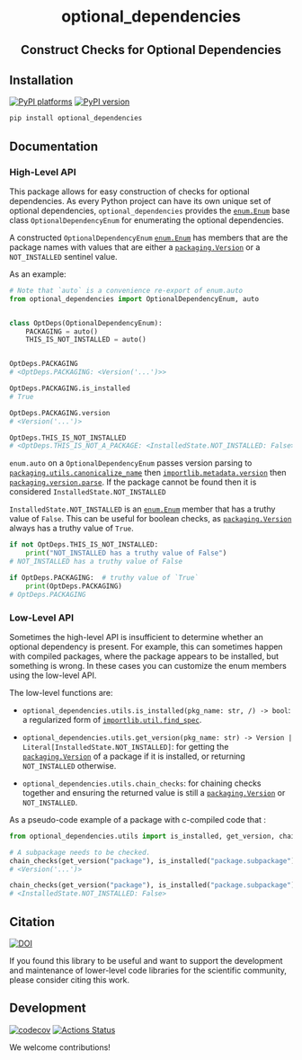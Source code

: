 <h1 align='center'> optional_dependencies </h1>
<h2 align="center">Construct Checks for Optional Dependencies</h2>

## Installation

[![PyPI platforms][pypi-platforms]][pypi-link]
[![PyPI version][pypi-version]][pypi-link]

<!-- [![Conda-Forge][conda-badge]][conda-link] -->

```bash
pip install optional_dependencies
```

## Documentation

### High-Level API

This package allows for easy construction of checks for optional dependencies.
As every Python project can have its own unique set of optional dependencies,
`optional_dependencies` provides the [`enum.Enum`][Enum-link] base class
`OptionalDependencyEnum` for enumerating the optional dependencies.

A constructed `OptionalDependencyEnum` [`enum.Enum`][Enum-link] has members that
are the package names with values that are either a
[`packaging.Version`][Version-link] or a `NOT_INSTALLED` sentinel value.

As an example:

```python
# Note that `auto` is a convenience re-export of enum.auto
from optional_dependencies import OptionalDependencyEnum, auto


class OptDeps(OptionalDependencyEnum):
    PACKAGING = auto()
    THIS_IS_NOT_INSTALLED = auto()


OptDeps.PACKAGING
# <OptDeps.PACKAGING: <Version('...')>>

OptDeps.PACKAGING.is_installed
# True

OptDeps.PACKAGING.version
# <Version('...')>

OptDeps.THIS_IS_NOT_INSTALLED
# <OptDeps.THIS_IS_NOT_A_PACKAGE: <InstalledState.NOT_INSTALLED: False>>
```

`enum.auto` on a `OptionalDependencyEnum` passes version parsing to
[`packaging.utils.canonicalize_name`](https://packaging.pypa.io/en/stable/utils.html#packaging.utils.canonicalize_name)
then
[`importlib.metadata.version`](https://docs.python.org/3/library/importlib.metadata.html)
then [`packaging.version.parse`][Version-link]. If the package cannot be found
then it is considered `InstalledState.NOT_INSTALLED`

`InstalledState.NOT_INSTALLED` is an [`enum.Enum`][Enum-link] member that has a
truthy value of `False`. This can be useful for boolean checks, as
[`packaging.Version`][Version-link] always has a truthy value of `True`.

```python
if not OptDeps.THIS_IS_NOT_INSTALLED:
    print("NOT_INSTALLED has a truthy value of False")
# NOT_INSTALLED has a truthy value of False

if OptDeps.PACKAGING:  # truthy value of `True`
    print(OptDeps.PACKAGING)
# OptDeps.PACKAGING
```

### Low-Level API

Sometimes the high-level API is insufficient to determine whether an optional
dependency is present. For example, this can sometimes happen with compiled
packages, where the package appears to be installed, but something is wrong. In
these cases you can customize the enum members using the low-level API.

The low-level functions are:

- `optional_dependencies.utils.is_installed(pkg_name: str, /) -> bool`: a
  regularized form of
  [`importlib.util.find_spec`](https://docs.python.org/3/library/importlib.html#importlib.util.find_spec).

- `optional_dependencies.utils.get_version(pkg_name: str) -> Version | Literal[InstalledState.NOT_INSTALLED]`:
  for getting the [`packaging.Version`][Version-link] of a package if it is
  installed, or returning `NOT_INSTALLED` otherwise.

- `optional_dependencies.utils.chain_checks`: for chaining checks together and
  ensuring the returned value is still a [`packaging.Version`][Version-link] or
  `NOT_INSTALLED`.

As a pseudo-code example of a package with c-compiled code that :

```python
from optional_dependencies.utils import is_installed, get_version, chain_checks

# A subpackage needs to be checked.
chain_checks(get_version("package"), is_installed("package.subpackage"))
# <Version('...')>

chain_checks(get_version("package"), is_installed("package.subpackage"))
# <InstalledState.NOT_INSTALLED: False>
```

## Citation

[![DOI][zenodo-badge]][zenodo-link]

If you found this library to be useful and want to support the development and
maintenance of lower-level code libraries for the scientific community, please
consider citing this work.

## Development

[![codecov][codecov-badge]][codecov-link]
[![Actions Status][actions-badge]][actions-link]

We welcome contributions!

<!-- prettier-ignore-start -->

[Enum-link]: https://docs.python.org/3/library/enum.html
[Version-link]: https://packaging.pypa.io/en/stable/version.html#packaging.version.Version

[actions-badge]:            https://github.com/GalacticDynamics/optional_dependencies/workflows/CI/badge.svg
[actions-link]:             https://github.com/GalacticDynamics/optional_dependencies/actions
[codecov-badge]:            https://codecov.io/gh/GalacticDynamics/optional_deps/graph/badge.svg
[codecov-link]:             https://codecov.io/gh/GalacticDynamics/optional_deps
[pypi-link]:                https://pypi.org/project/optional_dependencies/
[pypi-platforms]:           https://img.shields.io/pypi/pyversions/optional_dependencies
[pypi-version]:             https://img.shields.io/pypi/v/optional_dependencies
[zenodo-badge]:             https://zenodo.org/badge/DOI/10.5281/zenodo.13738124.svg
[zenodo-link]:              https://zenodo.org/doi/10.5281/zenodo.13738123

<!-- prettier-ignore-end -->
